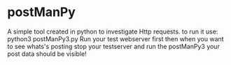 # postManPy
A simple tool created in python to investigate Http requests.
to run it use: python3 postManPy3.py
Run your test webserver first then when you want to see whats's posting stop your testserver and run the postManPy3 your post data should be visible!

